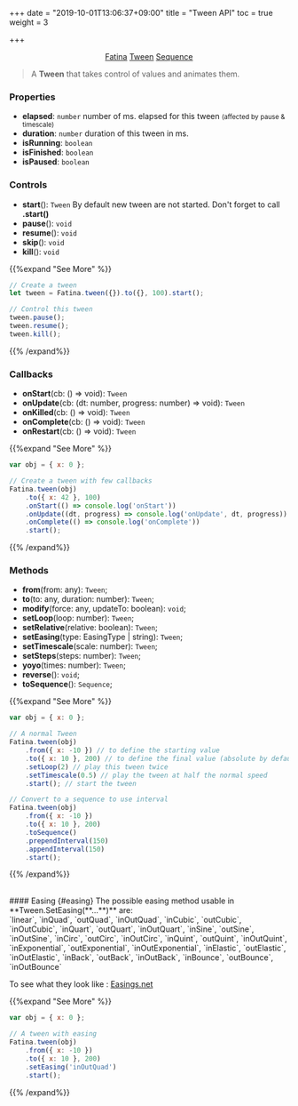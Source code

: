 +++
date = "2019-10-01T13:06:37+09:00"
title = "Tween API"
toc = true
weight = 3

+++

<div style="text-align: center">
    <a class="btn btn-default" href="/Fatina/api/basic/">Fatina</a>
    <a class="btn btn-primary" href="/Fatina/api/tween/">Tween</a>
    <a class="btn btn-default" href="/Fatina/api/sequence/">Sequence</a>
</div>

<blockquote>
    <p>A <b>Tween</b> that takes control of values and animates them.</p>
</blockquote>

### Properties
* **elapsed**: `number` number of ms. elapsed for this tween <small>(affected by pause &amp; timescale)</small>
* **duration**: `number` duration of this tween in ms.
* **isRunning**: `boolean`
* **isFinished**: `boolean`
* **isPaused**: `boolean`

### Controls
* **start**(): `Tween` By default new tween are not started. Don't forget to call **.start()**
* **pause**(): `void`
* **resume**(): `void`
* **skip**(): `void`
* **kill**(): `void`

{{%expand "See More" %}}
```js
// Create a tween
let tween = Fatina.tween({}).to({}, 100).start();

// Control this tween
tween.pause();
tween.resume();
tween.kill();
```
{{% /expand%}}

### Callbacks
* **onStart**(cb: () => void): `Tween`
* **onUpdate**(cb: (dt: number, progress: number) => void): `Tween`
* **onKilled**(cb: () => void): `Tween`
* **onComplete**(cb: () => void): `Tween`
* **onRestart**(cb: () => void): `Tween`

{{%expand "See More" %}}
```js
var obj = { x: 0 };

// Create a tween with few callbacks
Fatina.tween(obj)
    .to({ x: 42 }, 100)
    .onStart(() => console.log('onStart'))
    .onUpdate((dt, progress) => console.log('onUpdate', dt, progress)) // progress: float between 0 and 1
    .onComplete(() => console.log('onComplete'))
    .start();
```
{{% /expand%}}

### Methods
* **from**(from: any): `Tween`;
* **to**(to: any, duration: number): `Tween`;
* **modify**(force: any, updateTo: boolean): `void`;
* **setLoop**(loop: number): `Tween`;
* **setRelative**(relative: boolean): `Tween`;
* **setEasing**(type: EasingType | string): `Tween`;
* **setTimescale**(scale: number): `Tween`;
* **setSteps**(steps: number): `Tween`;
* **yoyo**(times: number): `Tween`;
* **reverse**(): `void`;
* **toSequence**(): `Sequence`;

{{%expand "See More" %}}
```js
var obj = { x: 0 };

// A normal Tween
Fatina.tween(obj)
    .from({ x: -10 }) // to define the starting value
    .to({ x: 10 }, 200) // to define the final value (absolute by default, for relative use .SetRelative(true))
    .setLoop(2) // play this tween twice
    .setTimescale(0.5) // play the tween at half the normal speed
    .start(); // start the tween

// Convert to a sequence to use interval
Fatina.tween(obj)
    .from({ x: -10 })
    .to({ x: 10 }, 200)
    .toSequence()
    .prependInterval(150)
    .appendInterval(150)
    .start();
```
{{% /expand%}}

<br>
#### Easing {#easing}
The possible easing method usable in **Tween.SetEasing(**...**)** are: <br>
`linear`,
`inQuad`,
`outQuad`,
`inOutQuad`,
`inCubic`,
`outCubic`,
`inOutCubic`,
`inQuart`,
`outQuart`,
`inOutQuart`,
`inSine`,
`outSine`,
`inOutSine`,
`inCirc`,
`outCirc`,
`inOutCirc`,
`inQuint`,
`outQuint`,
`inOutQuint`,
`inExponential`,
`outExponential`,
`inOutExponential`,
`inElastic`,
`outElastic`,
`inOutElastic`,
`inBack`,
`outBack`,
`inOutBack`,
`inBounce`,
`outBounce`,
`inOutBounce`

To see what they look like : [Easings.net](http://easings.net)

{{%expand "See More" %}}
```js
var obj = { x: 0 };

// A tween with easing
Fatina.tween(obj)
    .from({ x: -10 })
    .to({ x: 10 }, 200)
    .setEasing('inOutQuad')
    .start();
```
{{% /expand%}}